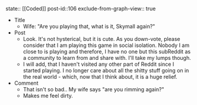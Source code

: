 state:: [[Coded]]
post-id::106
exclude-from-graph-view:: true

- Title
  - Wife: "Are you playing that, what is it, Skymall again?"
- Post
  - Look. It's not hysterical, but it is cute. As you down-vote, please consider that I am playing this game in social isolation. Nobody I am close to is playing and therefore, I have no one but this subReddit as a community to learn from and share with. I'll take my lumps though.
  - I will add, that I haven't visited any other part of Reddit since I started playing. I no longer care about all the shitty stuff going on in the real world - which, now that I think about, it is a huge relief.
- Comment
  - That isn't so bad.. My wife says "are you rimming again?"
  - Makes me feel dirty.
